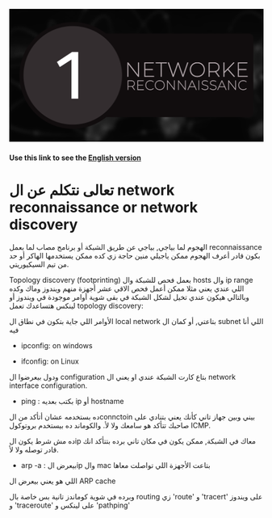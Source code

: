 ![cover](images/1.png)
#### Use this link to see the [English version](https://abdrabo-ploit.hashnode.dev/network-reconnaissance) 


# تعالى نتكلم عن ال network reconnaissance or network discovery

الهجوم لما بياجي, بياجي عن طريق الشبكة أو برنامج مصاب
لما بعمل reconnaissance بكون قادر أعرف الهجوم ممكن ياجيلي منين
حاجة زي كده ممكن يستخدمها الهاكر أو حد من تيم السيكيوريتي.

Topology discovery (footprinting)
بعمل فحص للشبكة وال hosts وال ip range اللي عندي
يعني مثلا ممكن أعمل فحص الاقي عشر أجهزة منهم ويندوز وماك وكده وبالتالي هيكون عندي تخيل لشكل الشبكة
في بقى شوية أوامر موجودة في ويندوز أو لينكس هتساعدك تعمل topology discovery:

الأوامر اللي جاية بتكون في نطاق ال local network بتاعتي, أو كمان ال subnet اللي أنا فيه

* ipconfig: on windows

* ifconfig: on Linux

ودول بيعرضوا ال configuration بتاع كارت الشبكة عندي او يعني ال network interface configuration.

* ping : بكتب بعديه ip أو hostname

ده بستخدمه عشان أتأكد من الconnctoin بيني وبين جهاز تاني
كأنك يعني بتنادي على صاحبك تتأكد هو سامعك ولا لأ.
والكوماند ده بيستخدم بروتوكول ICMP.

ده مش شرط يكون الip معاك في الشبكة, ممكن يكون في مكان تاني برده بتتأكد انك قادر توصله ولا لأ.

* arp -a :
بيعرض الip وال mac بتاعت الأجهزة اللي تواصلت معاها

اللي هو يعني بيعرض ال ARP cache

وبرده في شوية كوماندز تانية بس خاصة بال routing زي
'route' و 'tracert' على ويندوز و  'traceroute'  على لينكس و  'pathping'

